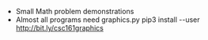 - Small Math problem demonstrations
- Almost all programs need graphics.py
  pip3 install --user http://bit.ly/csc161graphics
